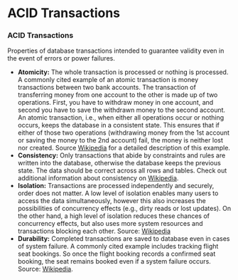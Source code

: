 # ACID Transactions

### **ACID Transactions**

Properties of database transactions intended to guarantee validity even in the event of errors or power failures.

- **Atomicity:** The whole transaction is processed or nothing is processed. A commonly cited example of an atomic transaction is money transactions between two bank accounts. The transaction of transferring money from one account to the other is made up of two operations. First, you have to withdraw money in one account, and second you have to save the withdrawn money to the second account. An atomic transaction, i.e., when either all operations occur or nothing occurs, keeps the database in a consistent state. This ensures that if either of those two operations (withdrawing money from the 1st account or saving the money to the 2nd account) fail, the money is neither lost nor created. Source [Wikipedia](https://en.wikipedia.org/wiki/Atomicity_%28database_systems%29) for a detailed description of this example.
- **Consistency:** Only transactions that abide by constraints and rules are written into the database, otherwise the database keeps the previous state. The data should be correct across all rows and tables. Check out additional information about consistency on [Wikipedia](https://en.wikipedia.org/wiki/Consistency_%28database_systems%29).
- **Isolation:** Transactions are processed independently and securely, order does not matter. A low level of isolation enables many users to access the data simultaneously, however this also increases the possibilities of concurrency effects (e.g., dirty reads or lost updates). On the other hand, a high level of isolation reduces these chances of concurrency effects, but also uses more system resources and transactions blocking each other. Source: [Wikipedia](https://en.wikipedia.org/wiki/Isolation_%28database_systems%29)
- **Durability:** Completed transactions are saved to database even in cases of system failure. A commonly cited example includes tracking flight seat bookings. So once the flight booking records a confirmed seat booking, the seat remains booked even if a system failure occurs. Source: [Wikipedia](https://en.wikipedia.org/wiki/ACID).